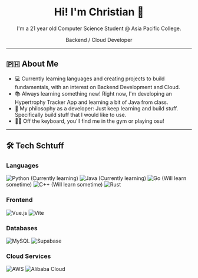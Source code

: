<h1 align="center">Hi! I'm Christian 👋</h1>

<p align="center">I'm a 21 year old Computer Science Student @ Asia Pacific College. </p>
<p align="center"> Backend / Cloud Developer </p>

---

## 🇵🇭 About Me

*   💻 Currently learning languages and creating projects to build fundamentals, with an interest on Backend Development and Cloud.
*   📚 Always learning something new! Right now, I'm developing an Hypertrophy Tracker App and learning a bit of Java from class.
*   🧠 My philosophy as a developer: Just keep learning and build stuff. Specifically build stuff that I would like to use.
*   🏋️‍♂️ Off the keyboard, you'll find me in the gym or playing osu!   
---

## 🛠️ Tech Schtuff

### Languages
<img src="https://img.shields.io/badge/Python-3776AB?style=for-the-badge&logo=python&logoColor=white" alt="Python"/>
(Currently learning) <img src="https://img.shields.io/badge/Java-007396?style=for-the-badge&logo=java&logoColor=white" alt="Java"/> 
(Currently learning) <img src="https://img.shields.io/badge/Go-00ADD8?style=for-the-badge&logo=go&logoColor=white" alt="Go"/> 
(Will learn sometime) <img src="https://img.shields.io/badge/C%2B%2B-00599C?style=for-the-badge&logo=c%2B%2B&logoColor=white" alt="C++"/> 
(Will learn sometime) <img src="https://img.shields.io/badge/Rust-000000?style=for-the-badge&logo=rust&logoColor=white" alt="Rust"/>

### Frontend 
<img src="https://img.shields.io/badge/Vue.js-4FC08D?style=for-the-badge&logo=vuedotjs&logoColor=white" alt="Vue.js"/> <img src="https://img.shields.io/badge/Vite-646CFF?style=for-the-badge&logo=vite&logoColor=white" alt="Vite"/> 

### Databases 
<img src="https://img.shields.io/badge/MySQL-4479A1?style=for-the-badge&logo=mysql&logoColor=white" alt="MySQL"/> <img src="https://img.shields.io/badge/Supabase-171E2D?style=for-the-badge&logo=supabase&logoColor=white" alt="Supabase"/>

### Cloud Services 
<img src="https://img.shields.io/badge/AWS-232F3E?style=for-the-badge&logo=amazon-web-services&logoColor=white" alt="AWS"/> 
<img src="https://img.shields.io/badge/Alibaba_Cloud-FF6A00?style=for-the-badge&logo=alibabacloud&logoColor=white" alt="Alibaba Cloud"/>
